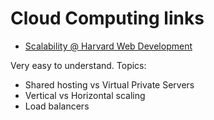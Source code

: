 # Cloud Computing links

- [Scalability @ Harvard Web Development](https://www.youtube.com/watch?v=-W9F__D3oY4)

Very easy to understand.
Topics:

- Shared hosting vs Virtual Private Servers
- Vertical vs Horizontal scaling
- Load balancers
